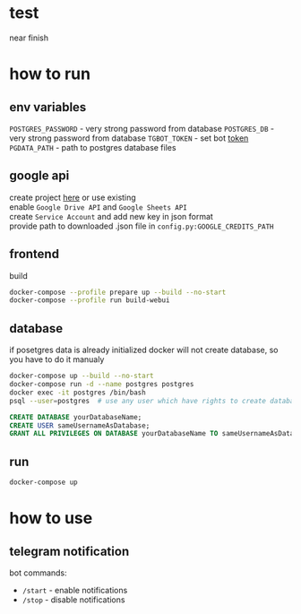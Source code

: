 # test
near finish


# how to run
## env variables
`POSTGRES_PASSWORD` - very strong password from database
`POSTGRES_DB` - very strong password from database
`TGBOT_TOKEN` - set bot [token](https://core.telegram.org/bots/api)
`PGDATA_PATH` - path to postgres database files

## google api
create project [here](https://console.cloud.google.com/apis/dashboard) or use existing  
enable `Google Drive API` and `Google Sheets API`  
create `Service Account` and add new key in json format  
provide path to downloaded .json file in `config.py:GOOGLE_CREDITS_PATH`

## frontend
build
```bash
docker-compose --profile prepare up --build --no-start
docker-compose --profile run build-webui
```

## database
if posetgres data is already initialized docker will not create database, so you have to do it manualy
```bash
docker-compose up --build --no-start
docker-compose run -d --name postgres postgres
docker exec -it postgres /bin/bash
psql --user=postgres  # use any user which have rights to create database and another user
```
```sql
CREATE DATABASE yourDatabaseName;
CREATE USER sameUsernameAsDatabase;
GRANT ALL PRIVILEGES ON DATABASE yourDatabaseName TO sameUsernameAsDatabase;
```

## run
```bash
docker-compose up
```

# how to use
## telegram notification
bot commands:
- `/start` - enable notifications
- `/stop` - disable notifications
